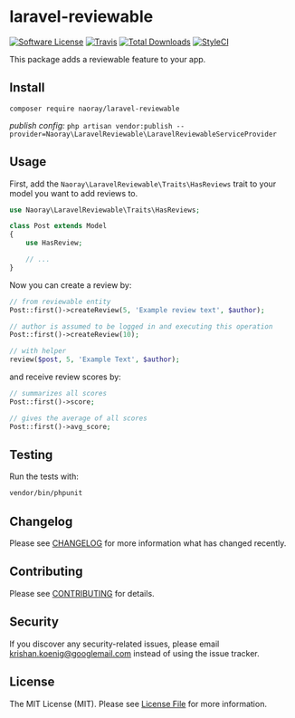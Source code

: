 # laravel-reviewable

[![Software License](https://img.shields.io/badge/license-MIT-brightgreen.svg?style=flat-square)](LICENSE.md)
[![Travis](https://travis-ci.org/Naoray/laravel-reviewable.svg?branch=master&style=flat-square)]()
[![Total Downloads](https://img.shields.io/packagist/dt/naoray/laravel-reviewable.svg?style=flat-square)](https://packagist.org/packages/naoray/laravel-reviewable)
[![StyleCI](https://styleci.io/repos/121157590/shield?branch=master)](https://styleci.io/repos/121157590)

This package adds a reviewable feature to your app.

## Install
`composer require naoray/laravel-reviewable`

*publish config:* `php artisan vendor:publish --provider=Naoray\LaravelReviewable\LaravelReviewableServiceProvider`

## Usage
First, add the `Naoray\LaravelReviewable\Traits\HasReviews` trait to your model you want to add reviews to.
```php
use Naoray\LaravelReviewable\Traits\HasReviews;

class Post extends Model
{
    use HasReview;

    // ...
}
```

Now you can create a review by:
```php
// from reviewable entity
Post::first()->createReview(5, 'Example review text', $author);

// author is assumed to be logged in and executing this operation
Post::first()->createReview(10);

// with helper
review($post, 5, 'Example Text', $author);
```

and receive review scores by:
```php
// summarizes all scores
Post::first()->score;

// gives the average of all scores
Post::first()->avg_score;
```

## Testing
Run the tests with:

``` bash
vendor/bin/phpunit
```

## Changelog
Please see [CHANGELOG](CHANGELOG.md) for more information what has changed recently.

## Contributing
Please see [CONTRIBUTING](CONTRIBUTING.md) for details.

## Security
If you discover any security-related issues, please email krishan.koenig@googlemail.com instead of using the issue tracker.

## License
The MIT License (MIT). Please see [License File](/LICENSE.md) for more information.
